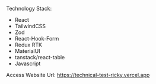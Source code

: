Technology Stack:
- React
- TailwindCSS
- Zod
- React-Hook-Form
- Redux RTK
- MaterialUI
- tanstack/react-table
- Javascript

Access Website
Url: https://technical-test-ricky.vercel.app
